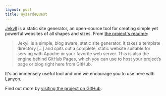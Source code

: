```yaml
---  
layout: post  
title: WyzardeQuest  
---  
```

<head>  
<script type="text/javascript" src="/game.min.js"></script>  
</head>  
<body>  
<div id="canvas"></div>  
</body>  

[Jekyll](http://jekyllrb.com) is a static site generator, an open-source tool for creating simple yet powerful websites of all shapes and sizes. From [the project's readme](https://github.com/mojombo/jekyll/blob/master/README.markdown):  

  > Jekyll is a simple, blog aware, static site generator. It takes a template directory [...] and spits out a complete, static website suitable for serving with Apache or your favorite web server. This is also the engine behind GitHub Pages, which you can use to host your project’s page or blog right here from GitHub.  

It's an immensely useful tool and one we encourage you to use here with Lanyon.  

Find out more by [visiting the project on GitHub](https://github.com/mojombo/jekyll).  
